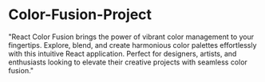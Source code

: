 # Color-Fusion-Project
"React Color Fusion brings the power of vibrant color management to your fingertips. Explore, blend, and create harmonious color palettes effortlessly with this intuitive React application. Perfect for designers, artists, and enthusiasts looking to elevate their creative projects with seamless color fusion."
